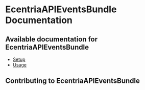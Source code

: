 EcentriaAPIEventsBundle Documentation
============================

Available documentation for EcentriaAPIEventsBundle
------------------------------------------

* [Setup](setup.md)
* [Usage](usage.md)

Contributing to EcentriaAPIEventsBundle
------------------------------

